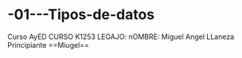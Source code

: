 # -01---Tipos-de-datos
Curso AyED
CURSO K1253
LEGAJO:
nOMBRE: Miguel Angel LLaneza
Principiante
==Miugel==
